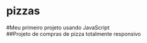 # pizzas
#Meu primeiro projeto usando JavaScript<br/>
##Projeto de compras de pizza totalmente responsivo
